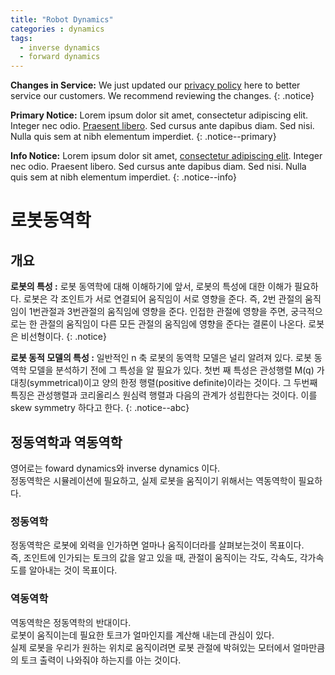 ```yaml
---
title: "Robot Dynamics"
categories : dynamics
tags:
  - inverse dynamics
  - forward dynamics
---
```

**Changes in Service:** We just updated our [privacy policy](#) here to better service our customers. We recommend reviewing the changes.
{: .notice}

**Primary Notice:** Lorem ipsum dolor sit amet, consectetur adipiscing elit. Integer nec odio. [Praesent libero](#). Sed cursus ante dapibus diam. Sed nisi. Nulla quis sem at nibh elementum imperdiet.
{: .notice--primary}

**Info Notice:** Lorem ipsum dolor sit amet, [consectetur adipiscing elit](#). Integer nec odio. Praesent libero. Sed cursus ante dapibus diam. Sed nisi. Nulla quis sem at nibh elementum imperdiet.
{: .notice--info}  

# 로봇동역학

## 개요
**로봇의 특성 :** 로봇 동역학에 대해 이해하기에 앞서, 로봇의 특성에 대한 이해가 필요하다. 로봇은 각 조인트가 서로 연결되어 움직임이 서로 영향을 준다. 즉, 2번 관절의 움직임이 1번관절과 3번관절의 움직임에 영향을 준다. 인접한 관절에 영향을 주면, 궁극적으로는 한 관절의 움직임이 다른 모든 관절의 움직임에 영향을 준다는 결론이 나온다. 로봇은 비선형이다.
{: .notice}

**로봇 동적 모델의 특성 :** 일반적인 n 축 로봇의 동역학 모델은 널리 알려져 있다. 로봇 동역학 모델을 분석하기 전에 그 특성을 알 필요가 있다. 첫번 째 특성은 관성행렬 M(q) 가 대칭(symmetrical)이고 양의 한정 행렬(positive definite)이라는 것이다. 그 두번째 특징은 관성행렬과 코리올리스 원심력 행렬과 다음의 관계가 성립한다는 것이다. 이를 skew symmetry 하다고 한다.
{: .notice--abc}



## 정동역학과 역동역학
영어로는 foward dynamics와 inverse dynamics 이다.  
정동역학은 시뮬레이션에 필요하고, 실제 로봇을 움직이기 위해서는 역동역학이 필요하다.

### 정동역학
정동역학은 로봇에 외력을 인가하면 얼마나 움직이더라를 살펴보는것이 목표이다.  
즉, 조인트에 인가되는 토크의 값을 알고 있을 때, 관절이 움직이는 각도, 각속도, 각가속도를 알아내는 것이 목표이다.

### 역동역학
역동역학은 정동역학의 반대이다.  
로봇이 움직이는데 필요한 토크가 얼마인지를 계산해 내는데 관심이 있다.  
실제 로봇을 우리가 원하는 위치로 움직이려면 로봇 관절에 박혀있는 모터에서 얼마만큼의 토크 출력이 나와줘야 하는지를 아는 것이다.
